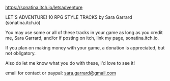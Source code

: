 https://sonatina.itch.io/letsadventure

LET'S ADVENTURE!
10 RPG STYLE TRACKS
by Sara Garrard (sonatina.itch.io)

You may use some or all of these tracks in your game as long as you credit me, Sara Garrard, and/or if posting on itch, link my page, sonatina.itch.io.  

If you plan on making money with your game, a donation is appreciated, but not obligatory.  

Also do let me know what you do with these, I'd love to see it!

email for contact or paypal: sara.garrard@gmail.com
